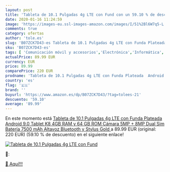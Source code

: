 ```yaml
---
layout: post
title: 'Tableta de 10.1 Pulgadas 4g LTE con Fund con un 59.10 % de descuento'
date: 2020-01-16 11:24:59
image: 'https://images-eu.ssl-images-amazon.com/images/I/51%2Bl6W7q5-L._SL400_.jpg'
comments: true
category: ofertas
author: 'tole.es'
slug: 'B07ZCK7D43-es Tableta de 10.1 Pulgadas 4g LTE con Funda Plateada Android...'
sku: 'B07ZCK7D43-es'
tags: [ 'Comunicación móvil y accesorios','Electrónica','Informática','Móviles','Móviles y smartphones libres','Tablets','android', ]
actualPrice: 89.99 EUR
currency: EUR
price: 89.99
comparePrice: 220 EUR
prodname: 'Tableta de 10.1 Pulgadas 4g LTE con Funda Plateada  Android 9.0 Tablet K8  4GB RAM y 64 GB ROM  Cámara 5MP + 8MP  Dual Sim  Batería 7500 mAh  Altavoz Bluetooth y Stylus  Gold '
country: 'es'
flag: '🇪🇸'
brand: ''
buyurl: 'https://www.amazon.es/dp/B07ZCK7D43/?tag=tolees-21'
descuento: '59.10'
average: '89.99'
---
```


En este momento está [Tableta de 10.1 Pulgadas 4g LTE con Funda Plateada  Android 9.0 Tablet K8  4GB RAM y 64 GB ROM  Cámara 5MP + 8MP  Dual Sim  Batería 7500 mAh  Altavoz Bluetooth y Stylus  Gold ](https://www.amazon.es/dp/B07ZCK7D43/?tag=tolees-21) a 89.99 EUR (original: 220 EUR) (59.10 %  de descuento) en el siguiente enlace!

[![Tableta de 10.1 Pulgadas 4g LTE con Fund](https://images-eu.ssl-images-amazon.com/images/I/51%2Bl6W7q5-L._SL400_.jpg)](https://www.amazon.es/dp/B07ZCK7D43/?tag=tolees-21)

🔎:


[🛒 Aquí!!!](https://www.amazon.es/dp/B07ZCK7D43/?tag=tolees-21)
